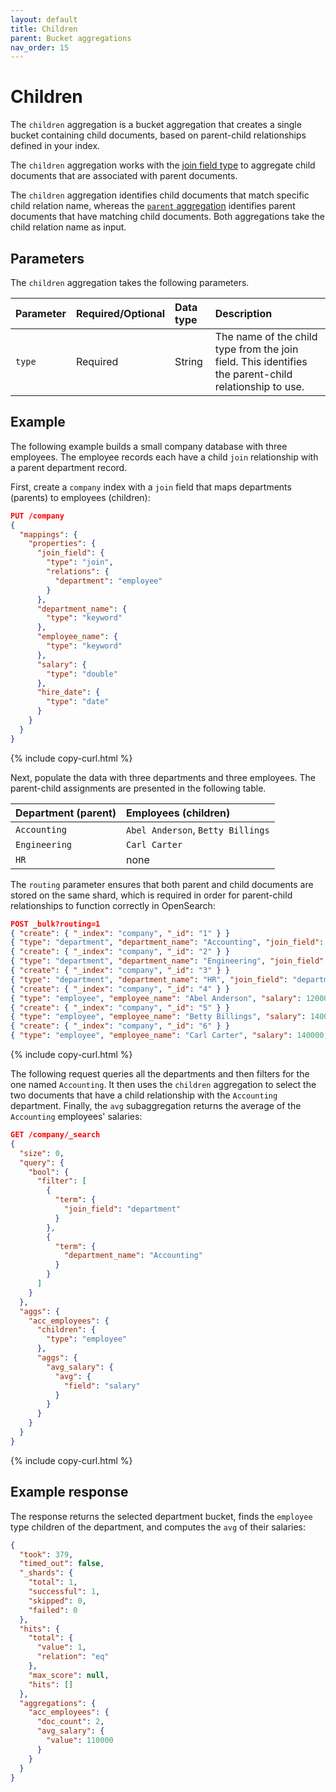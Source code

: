 ```yaml
---
layout: default
title: Children
parent: Bucket aggregations
nav_order: 15
---
```


# Children

The `children` aggregation is a bucket aggregation that creates a single bucket containing child documents, based on parent-child relationships defined in your index.

The `children` aggregation works with the [join field type]({{site.url}}{{site.baseurl}}/mappings/supported-field-types/join/) to aggregate child documents that are associated with parent documents.

The `children` aggregation identifies child documents that match specific child relation name, whereas the [`parent` aggregation]({{site.url}}{{site.baseurl}}/aggregations/bucket/parent/) identifies parent documents that have matching child documents. Both aggregations take the child relation name as input.

## Parameters

The `children` aggregation takes the following parameters.

| Parameter             | Required/Optional | Data type       | Description |
| :--                   | :--               | :--             | :--         |
| `type`                | Required          | String          | The name of the child type from the join field. This identifies the parent-child relationship to use. |


## Example

The following example builds a small company database with three employees. The employee records each have a child `join` relationship with a parent department record.

First, create a `company` index with a `join` field that maps departments (parents) to employees (children):

```json
PUT /company
{
  "mappings": {
    "properties": {
      "join_field": {
        "type": "join",
        "relations": {
          "department": "employee"
        }
      },
      "department_name": {
        "type": "keyword"
      },
      "employee_name": {
        "type": "keyword"
      },
      "salary": {
        "type": "double"
      },
      "hire_date": {
        "type": "date"
      }
    }
  }
}
```
{% include copy-curl.html %}

Next, populate the data with three departments and three employees. The parent-child assignments are presented in the following table.

| Department (parent) | Employees (children) |
| :-- | :-- |
| `Accounting` | `Abel Anderson`, `Betty Billings` |
| `Engineering` | `Carl Carter` |
| `HR` | none |

The `routing` parameter ensures that both parent and child documents are stored on the same shard, which is required in order for parent-child relationships to function correctly in OpenSearch:

```json
POST _bulk?routing=1
{ "create": { "_index": "company", "_id": "1" } }
{ "type": "department", "department_name": "Accounting", "join_field": "department" }
{ "create": { "_index": "company", "_id": "2" } }
{ "type": "department", "department_name": "Engineering", "join_field": "department" }
{ "create": { "_index": "company", "_id": "3" } }
{ "type": "department", "department_name": "HR", "join_field": "department" }
{ "create": { "_index": "company", "_id": "4" } }
{ "type": "employee", "employee_name": "Abel Anderson", "salary": 120000, "hire_date": "2024-04-04", "join_field": { "name": "employee",  "parent": "1" } }
{ "create": { "_index": "company", "_id": "5" } }
{ "type": "employee", "employee_name": "Betty Billings", "salary": 140000, "hire_date": "2023-05-05", "join_field": { "name": "employee",  "parent": "1" } }
{ "create": { "_index": "company", "_id": "6" } }
{ "type": "employee", "employee_name": "Carl Carter", "salary": 140000, "hire_date": "2020-06-06",  "join_field": { "name": "employee",  "parent": "2" } }
```
{% include copy-curl.html %}

The following request queries all the departments and then filters for the one named `Accounting`. It then uses the `children` aggregation to select the two documents that have a child relationship with the `Accounting` department. Finally, the `avg` subaggregation returns the average of the `Accounting` employees' salaries:

```json
GET /company/_search
{
  "size": 0,
  "query": {
    "bool": {
      "filter": [
        {
          "term": {
            "join_field": "department"
          }
        },
        {
          "term": {
            "department_name": "Accounting"
          }
        }
      ]
    }
  },
  "aggs": {
    "acc_employees": {
      "children": {
        "type": "employee"
      },
      "aggs": {
        "avg_salary": {
          "avg": {
            "field": "salary"
          }
        }
      }
    }
  }
}
```
{% include copy-curl.html %}

## Example response

The response returns the selected department bucket, finds the `employee` type children of the department, and computes the `avg` of their salaries:

```json
{
  "took": 379,
  "timed_out": false,
  "_shards": {
    "total": 1,
    "successful": 1,
    "skipped": 0,
    "failed": 0
  },
  "hits": {
    "total": {
      "value": 1,
      "relation": "eq"
    },
    "max_score": null,
    "hits": []
  },
  "aggregations": {
    "acc_employees": {
      "doc_count": 2,
      "avg_salary": {
        "value": 110000
      }
    }
  }
}
```